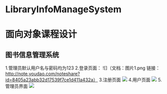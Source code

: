 # LibraryInfoManageSystem
# 面向对象课程设计
## 图书信息管理系统

1.管理员默认用户名与密码均为123
2.登录页面：
![]（文档：图片1.png
链接：http://note.youdao.com/noteshare?id=8405a23abb32d17539f7ce1d411a432a）
3.注册页面
![](http://note.youdao.com/noteshare?id=4e0dc0050c742486cb3d9df4907f040a)
4.用户页面
![](http://note.youdao.com/noteshare?id=b040f93eab09532cee7736d5f24bd784)
5.管理员界面
![](http://note.youdao.com/noteshare?id=47a9cbc3ce2745fe81f226609d8f20c3)
